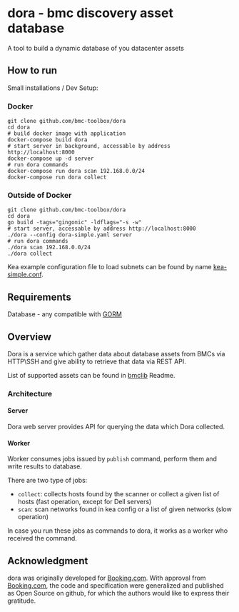 # dora - bmc discovery asset database

A tool to build a dynamic database of you datacenter assets

## How to run

Small installations / Dev Setup:

### Docker

```console
git clone github.com/bmc-toolbox/dora
cd dora
# build docker image with application
docker-compose build dora
# start server in background, accessable by address http://localhost:8000
docker-compose up -d server
# run dora commands
docker-compose run dora scan 192.168.0.0/24
docker-compose run dora collect
```

### Outside of Docker

```console
git clone github.com/bmc-toolbox/dora
cd dora
go build -tags="gingonic" -ldflags="-s -w"
# start server, accessable by address http://localhost:8000
./dora --config dora-simple.yaml server
# run dora commands
./dora scan 192.168.0.0/24
./dora collect
```

Kea example configuration file to load subnets can be found by name
 [kea-simple.conf](kea-simple.conf).

## Requirements

Database - any compatible with [GORM](http://gorm.io/)

## Overview

Dora is a service which gather data about database assets from BMCs
 via HTTP\SSH and give ability to retrieve that data via REST API.

List of supported assets can be found in [bmclib](https://github.com/bmc-toolbox/bmclib#data-collection-support) Readme.

### Architecture

#### Server

Dora web server provides API for querying the data which Dora collected.

#### Worker

Worker consumes jobs issued by `publish` command, perform them and
 write results to database.

There are two type of jobs:

* `collect`: collects hosts found by the scanner or collect a given list of hosts
 (fast operation, except for Dell servers)
* `scan`: scan networks found in kea config or a list of given networks (slow operation)

In case you run these jobs as commands to dora, it works as a worker who received 
the command.

## Acknowledgment

dora was originally developed for [Booking.com](http://www.booking.com).
With approval from [Booking.com](http://www.booking.com), the code and
specification were generalized and published as Open Source on github, for
which the authors would like to express their gratitude.
